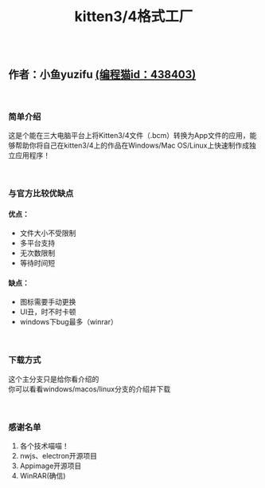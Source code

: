 <h1 align="center">
    <br>
    kitten3/4格式工厂
    <br>
    
</h1>
<br>
<br>

## **作者：小鱼yuzifu**  [(编程猫id：438403)](https://shequ.codemao.cn/user/438403)

<br>

### 简单介绍

这是个能在三大电脑平台上将Kitten3/4文件（.bcm）转换为App文件的应用，能够帮助你将自己在kitten3/4上的作品在Windows/Mac OS/Linux上快速制作成独立应用程序！

<br>

### 与官方比较优缺点

#### 优点：  
* 文件大小不受限制  
* 多平台支持  
* 无次数限制  
* 等待时间短
#### 缺点：
* 图标需要手动更换
* UI丑，时不时卡顿
* windows下bug最多（winrar）

<br>

### 下载方式

这个主分支只是给你看介绍的<br>
你可以看看windows/macos/linux分支的介绍并下载

<br>

### 感谢名单

1. 各个技术喵喵！  
2. nwjs、electron开源项目  
3. Appimage开源项目  
4. WinRAR(确信)
